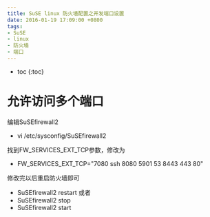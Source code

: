 ```yaml
---
title: SuSE linux 防火墙配置之开发端口设置
date: 2016-01-19 17:09:00 +0800
tags:
- SuSE
- linux
- 防火墙
- 端口
---
```


* toc
{:toc}

# 允许访问多个端口

编辑SuSEfirewall2
- vi /etc/sysconfig/SuSEfirewall2

找到FW_SERVICES_EXT_TCP参数，修改为
- FW_SERVICES_EXT_TCP="7080 ssh 8080 5901 53 8443 443 80"

修改完以后重启防火墙即可
- SuSEfirewall2  restart
或者
- SuSEfirewall2 stop
- SuSEfirewall2 start

